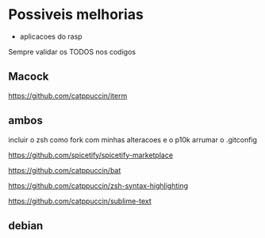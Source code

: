# Possiveis melhorias

- aplicacoes do rasp

Sempre validar os TODOS nos codigos

## Macock

https://github.com/catppuccin/iterm

## ambos

incluir o zsh como fork com minhas alteracoes
e o p10k
arrumar o .gitconfig

https://github.com/spicetify/spicetify-marketplace

https://github.com/catppuccin/bat

https://github.com/catppuccin/zsh-syntax-highlighting

https://github.com/catppuccin/sublime-text


## debian

